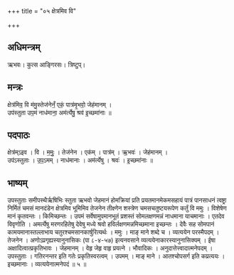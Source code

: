 +++
title = "०५ क्षेत्रमिव वि"

+++
## अधिमन्त्रम्
ऋभवः। कुत्स आङ्गिरसः। त्रिष्टुप्।

## मन्त्रः
क्षेत्र॑मिव॒ वि म॑मु॒स्तेज॑नेनँ॒ एकं॒ पात्र॑मृ॒भवो॒ जेह॑मानम् ।  
उप॑स्तुता उप॒मं नाध॑माना॒ अम॑र्त्येषु॒ श्रव॑ इ॒च्छमा॑नाः ॥

## पदपाठः
क्षेत्र॑म्ऽइव । वि । म॒मुः॒ । तेज॑नेन । एक॑म् । पात्र॑म् । ऋ॒भवः॑ । जेह॑मानम् ।  
उप॑ऽस्तुताः । उ॒प॒ऽमम् । नाध॑मानाः । अम॑र्त्येषु । श्रवः॑ । इ॒च्छमा॑नाः ॥

## भाष्यम्
उपस्तुताः समीपस्थैर्ऋषिभिः स्तुता ऋभवो जेहमानं होमक्रियां प्रति प्रयतमानमेकमसहायं पात्रं पानसाधनं त्वष्ट्रा निर्मितं चमसं मानदंडेन क्षेत्रमिव भूमिमिव तेजनेन तीक्ष्णेन शस्त्रेण चमसचतुष्टयरूपेण कर्तुं वि ममुः । विशेषेण मानं कृतवन्तः । किमिच्छन्तः । उपमं सर्वेषामुपमानभूतं प्रशस्तं सोमलक्षणमन्नं नाधमाना याचमानाः । एतदेव विवृणोति । अमर्त्येषु मरणरहितेषु देवेषु मध्ये श्रवो हविर्लक्षणमन्नमिच्छमाना इच्छन्तः । देवैः सह सोमपानं कामयमानास्तल्लाभाय चतुरश्चमसानकार्षुरित्यर्थः । ममुः । माङ् माने शब्दे च । व्यत्ययेन परस्मैपदम् । तेजनेन । अणोऽप्रगृह्यस्यानुनासिकः (पा ८-४-५७) इत्यनवसाने व्यत्ययेनाकारस्यानुनासिक्यम् । ईषा अक्षादित्वात्प्रकृतिभावः । जेहमानम् । वेहृ जेहृ वाहृ प्रयत्ने । भौवादिकः । अनुदात्तेत्त्वादात्मनेपदम् । उपस्तुताः । गतिरनन्तर इति गतेः प्रकृतिस्वरत्वम् । उपमम् । माङ् माने । आतश्चोपसर्ग इति कप्रत्ययः । इच्छमानाः । व्यत्ययेनात्मनेपदं ॥ ५ ॥
